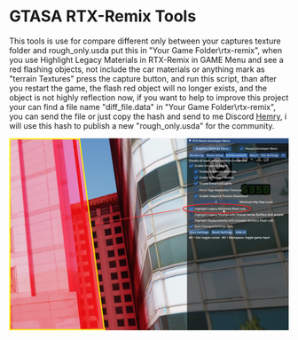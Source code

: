 # GTASA RTX-Remix Tools
This tools is use for compare different only between your captures texture folder and rough_only.usda put this in "Your Game Folder\rtx-remix", when you use Highlight Legacy Materials in RTX-Remix in GAME Menu and see a red flashing objects, not include the car materials or anything mark as "terrain Textures" press the capture button, and run this script, than after you restart the game, the flash red object will no longer exists, and the object is not highly reflection now, if you want to help to improve this project your can find a file name "diff_file.data" in "Your Game Folder\rtx-remix", you can send the file or just copy the hash and send to me Discord [Hemry](https://discordapp.com/users/hemry), i will use this hash to publish a new "rough_only.usda" for the community.

![](Legacy_Materials_Guide.png)